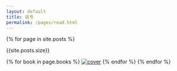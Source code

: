 ```yaml
---
layout: default
title: 读书
permalink: /pages/read.html
---
```



<div>
	{% for page in site.posts %}
	<p>{{site.posts.size}}</p> 
			{% for book in page.books %}
				<a href="{{page.url}}"><img src="{{ book.cover }}" alt="cover" class="img-thumbnail"></a>
			{% endfor %}
	{% endfor %}
</div>
